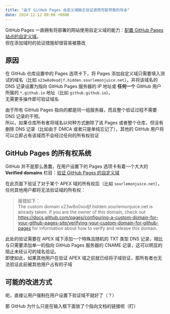 ```yaml
---
title: "由于 GitHub Pages 自定义域缺乏验证进而可能导致的攻击"
date: 2024-12-12 00:00 +0800
---
```


GitHub Pages 一直拥有将部署的网站使用自定义域的能力：[配置 GitHub Pages 站点的自定义域](https://docs.github.com/zh/pages/configuring-a-custom-domain-for-your-github-pages-site)。\
但在添加域时的验证措施却很容易被篡改

## 原因

在 GitHub 仓库设置中的 Pages 选项卡下，将 Pages 添加自定义域只需要填入测试的域名（比如 `x23w8o0xodjf.hidden.sourlemonjuice.net`），并将该域名的 DNS 记录设置为指向 GitHub Pages 服务器的 IP 地址或 **任何一个** GitHub 用户所属的 `*.github.io` 地址（比如 `github.github.io`）。\
无需更多操作即可验证域名

由于所有 GitHub Pages 指向的都是同一组服务器，而且整个验证过程不需要 DNS 记录的干预。\
所以，如果仓库所有者将域名以何种方式删除了该 Pages 或者整个仓库，但没有删除 DNS 记录（比如由于 DMCA 或者只是单纯忘记了），其他的 GitHub 用户将可以立即占有该域而不会经过任何的所有权验证

## GitHub Pages 的所有权系统

GitHub 并不是那么愚蠢，在用户设置下的 Pages 选项卡有着一个大大的 **Verified domains** 栏目：[验证 GitHub Pages 的自定义域](https://docs.github.com/zh/pages/configuring-a-custom-domain-for-your-github-pages-site/verifying-your-custom-domain-for-github-pages)

在此页面下验证了对于某个 APEX 域的所有权后（比如 `sourlemonjuice.net`），任何其他用户都将无法验证域的所有权：

> 报错如下：\
> The custom domain x23w8o0xodjf.hidden.sourlemonjuice.net is already taken. If you are the owner of this domain, check out https://docs.github.com/pages/configuring-a-custom-domain-for-your-github-pages-site/verifying-your-custom-domain-for-github-pages for information about how to verify and release this domain.

此处的验证需要在 APEX 域下添加一个特殊且随机的 TXT 类型 DNS 记录，相比与只需要添加单一的指向 GitHub Pages 服务器的 CNAME 记录，这可以明显的阻止未经认可的域名验证。\
即使如此，如果其他用户在验证 APEX 域之前就已经将子域验证，那所有者也无法验证此前被其他用户占有的子域

## 可能的改进方式

呃，直接让用户强制在用户设置下验证域不就好了（？）

那 GitHub 为什么只是在输入框下面放了个指向文档的链接呢（盯）

